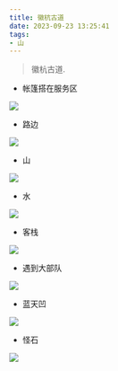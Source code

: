 ```yaml
---
title: 徽杭古道
date: 2023-09-23 13:25:41
tags:
- 山 
---
```



> 徽杭古道.


- 帐篷搭在服务区

![](../images/63b84f32a09019653f0133ff06510f75.jpeg)

- 路边
<!--more-->

![](../images/0950bd10af75bae9666c1d5afdf8f6dd.jpeg)

- 山

![](../images/e601262953de5e0e9928f464649dfd5d.jpeg)

- 水

![](../images/3266febd4bbf01a3d17961e807757527.jpeg)

- 客栈

![](../images/02dc98378e7b823a486b963d1ee49353.jpeg)

- 遇到大部队

![](../images/6a33e61d07ddaf599c210e3fde2d8825.jpeg)

- 蓝天凹

![](../images/9b67a2ea92c6825f8eaf061ebe063a0e.jpeg)

- 怪石

![](../images/a59bb11b68534f0a01b3faa073374d3a.jpeg)

